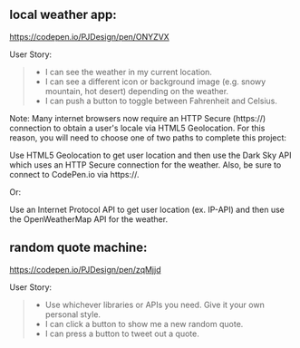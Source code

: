 



## local weather app:

https://codepen.io/PJDesign/pen/ONYZVX

User Story: 

>* I can see the weather in my current location.
>* I can see a different icon or background image (e.g. snowy mountain, hot desert) depending on the weather.
>* I can push a button to toggle between Fahrenheit and Celsius.

Note: Many internet browsers now require an HTTP Secure (https://) connection to obtain a user's locale via HTML5 Geolocation. For this reason, you will need to choose one of two paths to complete this project:

Use HTML5 Geolocation to get user location and then use the Dark Sky API which uses an HTTP Secure connection for the weather. Also, be sure to connect to CodePen.io via https://.

Or:

Use an Internet Protocol API to get user location (ex. IP-API) and then use the OpenWeatherMap API for the weather.



## random quote machine:


https://codepen.io/PJDesign/pen/zqMjjd

User Story:

>* Use whichever libraries or APIs you need. Give it your own personal style.
>* I can click a button to show me a new random quote.
>* I can press a button to tweet out a quote.
